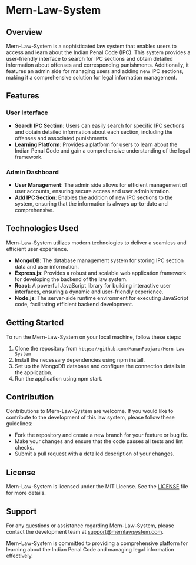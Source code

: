 # Mern-Law-System

## Overview
Mern-Law-System is a sophisticated law system that enables users to access and learn about the Indian Penal Code (IPC). This system provides a user-friendly interface to search for IPC sections and obtain detailed information about offenses and corresponding punishments. Additionally, it features an admin side for managing users and adding new IPC sections, making it a comprehensive solution for legal information management.

## Features
### User Interface
- **Search IPC Section**: Users can easily search for specific IPC sections and obtain detailed information about each section, including the offenses and associated punishments.
- **Learning Platform**: Provides a platform for users to learn about the Indian Penal Code and gain a comprehensive understanding of the legal framework.

### Admin Dashboard
- **User Management**: The admin side allows for efficient management of user accounts, ensuring secure access and user administration.
- **Add IPC Section**: Enables the addition of new IPC sections to the system, ensuring that the information is always up-to-date and comprehensive.

## Technologies Used
Mern-Law-System utilizes modern technologies to deliver a seamless and efficient user experience.
- **MongoDB**: The database management system for storing IPC section data and user information.
- **Express.js**: Provides a robust and scalable web application framework for developing the backend of the law system.
- **React**: A powerful JavaScript library for building interactive user interfaces, ensuring a dynamic and user-friendly experience.
- **Node.js**: The server-side runtime environment for executing JavaScript code, facilitating efficient backend development.

## Getting Started
To run the Mern-Law-System on your local machine, follow these steps:
1. Clone the repository from ```https://github.com/MananPoojara/Mern-Law-System```
2. Install the necessary dependencies using npm install.
3. Set up the MongoDB database and configure the connection details in the application.
4. Run the application using npm start.

## Contribution
Contributions to Mern-Law-System are welcome. If you would like to contribute to the development of this law system, please follow these guidelines:
- Fork the repository and create a new branch for your feature or bug fix.
- Make your changes and ensure that the code passes all tests and lint checks.
- Submit a pull request with a detailed description of your changes.

## License
Mern-Law-System is licensed under the MIT License. See the [LICENSE](https://github.com/MananPoojara/Mern-Law-System/LICENSE) file for more details.

## Support
For any questions or assistance regarding Mern-Law-System, please contact the development team at support@mernlawsystem.com.

Mern-Law-System is committed to providing a comprehensive platform for learning about the Indian Penal Code and managing legal information effectively.  
